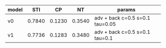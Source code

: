 | model | STI | CP | NT | params |
|---|---|---|---|---|
| v0 | 0.7840 | 0.1230 | 0.3540 | adv + back c=0.5 s=0.1 tau=0.05 |
| v1 | 0.7736 | 0.1283 | 0.3480 | adv + back c=0.5 s=0.1 tau=0.1 |